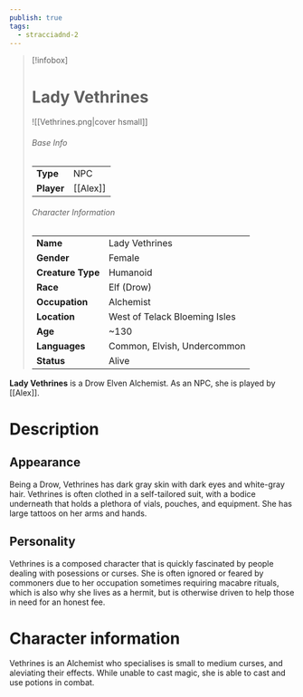 ```yaml
---
publish: true
tags:
  - stracciadnd-2
---
```

> [!infobox]  
> # Lady Vethrines
> ![[Vethrines.png|cover hsmall]]  
> ###### Base Info
> | | |  
> |---|---|  
> | **Type** | NPC |
> | **Player** | [[Alex]] |
> ###### Character Information  
> | | |  
> |---|---|  
> | **Name** | Lady Vethrines |
> | **Gender** | Female | 
> | **Creature Type** | Humanoid |
> | **Race** | Elf (Drow) |  
> | **Occupation** | Alchemist |  
> | **Location** | West of Telack Bloeming Isles |
> | **Age** | ~130 |
> | **Languages** | Common, Elvish, Undercommon | 
> | **Status** | Alive |

**Lady Vethrines** is a Drow Elven Alchemist. As an NPC, she is played by [[Alex]].
# Description
## Appearance
Being a Drow, Vethrines has dark gray skin with dark eyes and white-gray hair. Vethrines is often clothed in a self-tailored suit, with a bodice underneath that holds a plethora of vials, pouches, and equipment. She has large tattoos on her arms and hands.
## Personality
Vethrines is a composed character that is quickly fascinated by people dealing with posessions or curses. She is often ignored or feared by commoners due to her occupation sometimes requiring macabre rituals, which is also why she lives as a hermit, but is otherwise driven to help those in need for an honest fee.
# Character information
Vethrines is an Alchemist who specialises is small to medium curses, and aleviating their effects. While unable to cast magic, she is able to cast and use potions in combat.